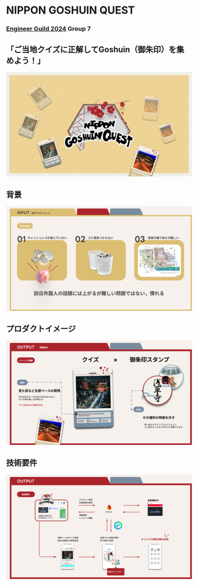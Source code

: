 # NIPPON GOSHUIN QUEST
### [Engineer Guild 2024](https://event.gaishishukatsu.com/hackathon_2024_november) Group 7

## 「ご当地クイズに正解してGoshuin（御朱印）を集めよう！」
![title](./01_title.png)

## 背景
![background](./04_background.png)

## プロダクトイメージ
![function](./02_function.png)

## 技術要件
![technology](./03_technology.png)

